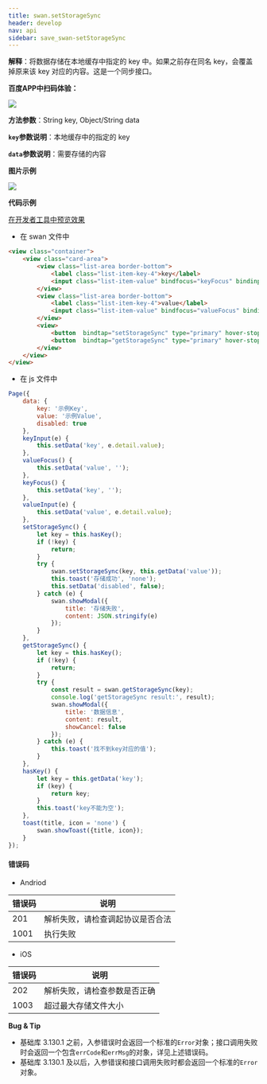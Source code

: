 ```yaml
---
title: swan.setStorageSync
header: develop
nav: api
sidebar: save_swan-setStorageSync
---
```



 
**解释**：将数据存储在本地缓存中指定的 key 中。如果之前存在同名 key，会覆盖掉原来该 key 对应的内容。这是一个同步接口。

**百度APP中扫码体验：**

<img src="https://b.bdstatic.com/miniapp/assets/images/doc_demo/fragment_setStorage.png"  class="demo-qrcode-image" />

**方法参数**：String key, Object/String data

**`key`参数说明**：本地缓存中的指定的 key

**`data`参数说明**：需要存储的内容

**图片示例**

<div class="m-doc-custom-examples">
    <div class="m-doc-custom-examples-correct">
        <img src="https://b.bdstatic.com/miniapp/images/storage.gif">
    </div>
    <div class="m-doc-custom-examples-correct">
        <img src=" ">
    </div>
    <div class="m-doc-custom-examples-correct">
        <img src=" ">
    </div>     
</div>

**代码示例**

<a href="swanide://fragment/67afe5dddb614eba763185066b2e60ea1573632298467" title="在开发者工具中预览效果" target="_self">在开发者工具中预览效果</a>

* 在 swan 文件中

```html
<view class="container">
    <view class="card-area">
        <view class="list-area border-bottom">
            <label class="list-item-key-4">key</label>
            <input class="list-item-value" bindfocus="keyFocus" bindinput="keyInput" type="text" value="{{key}}" placeholder="请输入key"/>
        </view>
        <view class="list-area border-bottom">
            <label class="list-item-key-4">value</label>
            <input class="list-item-value" bindfocus="valueFocus" bindinput="valueInput" type="text" value="{{value}}" placeholder="请输入value"/>
        </view>
        <view>
            <button  bindtap="setStorageSync" type="primary" hover-stop-propagation="true">存储数据</button>
            <button  bindtap="getStorageSync" type="primary" hover-stop-propagation="true" disabled="{{disabled}}">读取数据</button>
        </view>
    </view>
</view>
```

* 在 js 文件中

```js
Page({
    data: {
        key: '示例Key',
        value: '示例Value',
        disabled: true
    },
    keyInput(e) {
        this.setData('key', e.detail.value);
    },
    valueFocus() {
        this.setData('value', '');
    },
    keyFocus() {
        this.setData('key', '');
    },
    valueInput(e) {
        this.setData('value', e.detail.value);
    },
    setStorageSync() {
        let key = this.hasKey();
        if (!key) {
            return;
        }
        try {
            swan.setStorageSync(key, this.getData('value'));
            this.toast('存储成功', 'none');
            this.setData('disabled', false);
        } catch (e) {
            swan.showModal({
                title: '存储失败',
                content: JSON.stringify(e)
            });
        }
    },
    getStorageSync() {
        let key = this.hasKey();
        if (!key) {
            return;
        }
        try {
            const result = swan.getStorageSync(key);
            console.log('getStorageSync result:', result);
            swan.showModal({
                title: '数据信息',
                content: result,
                showCancel: false
            });
        } catch (e) {
            this.toast('找不到key对应的值');
        }
    },
    hasKey() {
        let key = this.getData('key');
        if (key) {
            return key;
        }
        this.toast('key不能为空');
    },
    toast(title, icon = 'none') {
        swan.showToast({title, icon});
    }
});
```



#### 错误码

* Andriod

|错误码|说明|
|--|--|
|201|解析失败，请检查调起协议是否合法|
|1001|执行失败|

* iOS

|错误码|说明|
|--|--|
|202|解析失败，请检查参数是否正确|
|1003|超过最大存储文件大小|

**Bug & Tip**

* 基础库 3.130.1 之前，入参错误时会返回一个标准的`Error`对象；接口调用失败时会返回一个包含`errCode`和`errMsg`的对象，详见上述错误码。
* 基础库 3.130.1 及以后，入参错误和接口调用失败时都会返回一个标准的`Error`对象。
